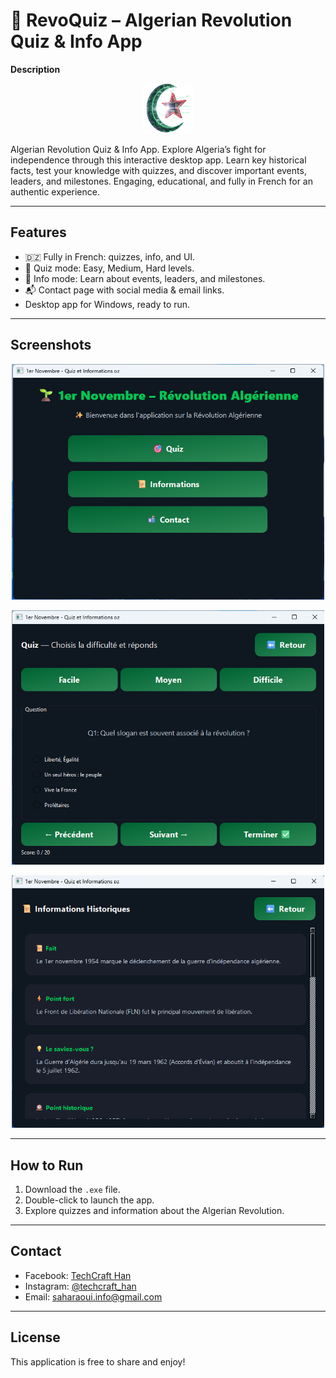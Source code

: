 # 🌱 RevoQuiz – Algerian Revolution Quiz & Info App

**Description**  
<p align="center">
  <img src="screenshots/icon.png" alt="App Icon" width="80">
</p>

Algerian Revolution Quiz & Info App. Explore Algeria’s fight for independence through this interactive desktop app. Learn key historical facts, test your knowledge with quizzes, and discover important events, leaders, and milestones. Engaging, educational, and fully in French for an authentic experience.

---

## Features
- 🇩🇿 Fully in French: quizzes, info, and UI.
- 🎯 Quiz mode: Easy, Medium, Hard levels.
- 📜 Info mode: Learn about events, leaders, and milestones.
- 📬 Contact page with social media & email links.
- Desktop app for Windows, ready to run.

---

## Screenshots

<p align="center">
  <img src="screenshots/MainWindows.png" alt="Main Window" width="500">
</p>

<p align="center">
  <img src="screenshots/Quiz_easy_level.png" alt="Quiz Easy Level" width="500">
</p>

<p align="center">
  <img src="screenshots/Info_Historique.png" alt="Info Historique" width="500">
</p>

---

## How to Run
1. Download the `.exe` file.
2. Double-click to launch the app.
3. Explore quizzes and information about the Algerian Revolution.

---

## Contact
- Facebook: [TechCraft Han](https://www.facebook.com/profile.php?id=61578273497973&sk=about)  
- Instagram: [@techcraft_han](https://www.instagram.com/techcraft_han)  
- Email: saharaoui.info@gmail.com

---

## License
This application is free to share and enjoy!

